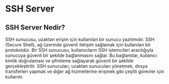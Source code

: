 # SSH Server

## SSH Server Nedir?

SSH sunucusu, uzaktan erişim için kullanılan bir sunucu yazılımıdır. SSH (Secure Shell), ağ üzerinde güvenli iletişim sağlamak için kullanılan bir protokoldür. Bir SSH sunucusu, kullanıcıların SSH istemcileri aracılığıyla sunucuya güvenli bir şekilde bağlanmasını sağlar. Bu bağlantılar, kullanıcı kimlik doğrulaması ve şifreleme sağlayarak güvenli bir şekilde gerçekleştirilir. SSH sunucuları, uzaktan sunucuları yönetmek, dosya transferleri yapmak ve diğer ağ hizmetlerine erişmek gibi çeşitli görevler için kullanılır. 
